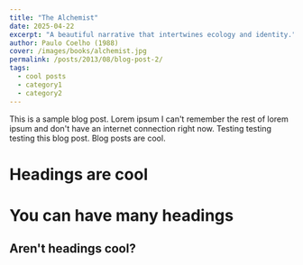 ```yaml
---
title: "The Alchemist"
date: 2025-04-22
excerpt: "A beautiful narrative that intertwines ecology and identity."
author: Paulo Coelho (1988)
cover: /images/books/alchemist.jpg
permalink: /posts/2013/08/blog-post-2/
tags:
  - cool posts
  - category1
  - category2
---
```


This is a sample blog post. Lorem ipsum I can't remember the rest of lorem ipsum and don't have an internet connection right now. Testing testing testing this blog post. Blog posts are cool.

Headings are cool
======

You can have many headings
======

Aren't headings cool?
------